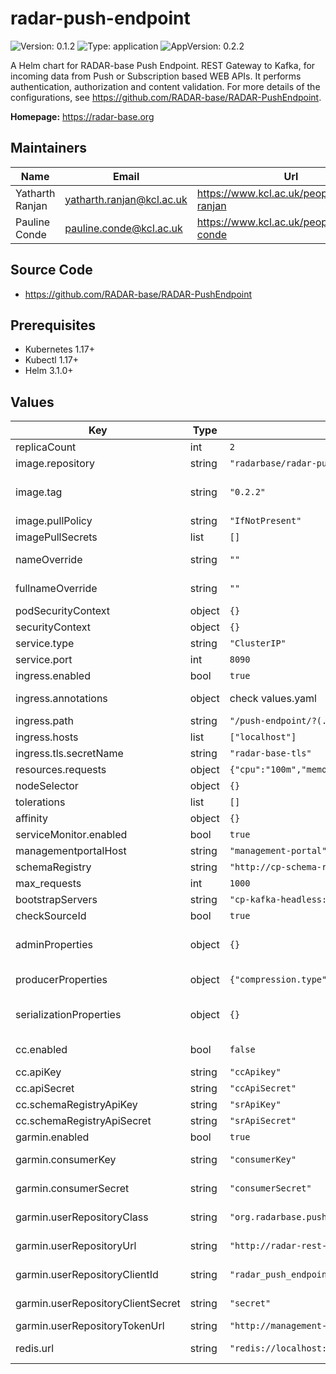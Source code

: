 

# radar-push-endpoint

![Version: 0.1.2](https://img.shields.io/badge/Version-0.1.2-informational?style=flat-square) ![Type: application](https://img.shields.io/badge/Type-application-informational?style=flat-square) ![AppVersion: 0.2.2](https://img.shields.io/badge/AppVersion-0.2.2-informational?style=flat-square)

A Helm chart for RADAR-base Push Endpoint. REST Gateway to Kafka, for incoming data from Push or Subscription based WEB APIs. It performs authentication, authorization and content validation. For more details of the configurations, see https://github.com/RADAR-base/RADAR-PushEndpoint.

**Homepage:** <https://radar-base.org>

## Maintainers

| Name | Email | Url |
| ---- | ------ | --- |
| Yatharth Ranjan | <yatharth.ranjan@kcl.ac.uk> | <https://www.kcl.ac.uk/people/yatharth-ranjan> |
| Pauline Conde | <pauline.conde@kcl.ac.uk> | <https://www.kcl.ac.uk/people/pauline-conde> |

## Source Code

* <https://github.com/RADAR-base/RADAR-PushEndpoint>

## Prerequisites
* Kubernetes 1.17+
* Kubectl 1.17+
* Helm 3.1.0+

## Values

| Key | Type | Default | Description |
|-----|------|---------|-------------|
| replicaCount | int | `2` | Number of radar-push-endpoint replicas to deploy |
| image.repository | string | `"radarbase/radar-push-endpoint"` | radar-push-endpoint image repository |
| image.tag | string | `"0.2.2"` | radar-push-endpoint image tag (immutable tags are recommended) Overrides the image tag whose default is the chart appVersion. |
| image.pullPolicy | string | `"IfNotPresent"` | radar-push-endpoint image pull policy |
| imagePullSecrets | list | `[]` | Docker registry secret names as an array |
| nameOverride | string | `""` | String to partially override radar-push-endpoint.fullname template with a string (will prepend the release name) |
| fullnameOverride | string | `""` | String to fully override radar-push-endpoint.fullname template with a string |
| podSecurityContext | object | `{}` | Configure radar-push-endpoint pods' Security Context |
| securityContext | object | `{}` | Configure radar-push-endpoint containers' Security Context |
| service.type | string | `"ClusterIP"` | Kubernetes Service type |
| service.port | int | `8090` | radar-push-endpoint port |
| ingress.enabled | bool | `true` | Enable ingress controller resource |
| ingress.annotations | object | check values.yaml | Annotations that define default ingress class, certificate issuer and deny access to sensitive URLs |
| ingress.path | string | `"/push-endpoint/?(.*)"` | Path within the url structure |
| ingress.hosts | list | `["localhost"]` | Hosts to accept requests from |
| ingress.tls.secretName | string | `"radar-base-tls"` | Name of the secret that contains TLS certificates |
| resources.requests | object | `{"cpu":"100m","memory":"128Mi"}` | CPU/Memory resource requests |
| nodeSelector | object | `{}` | Node labels for pod assignment |
| tolerations | list | `[]` | Toleration labels for pod assignment |
| affinity | object | `{}` | Affinity labels for pod assignment |
| serviceMonitor.enabled | bool | `true` | Enable metrics to be collected via Prometheus-operator |
| managementportalHost | string | `"management-portal"` | Host name of the management portal application |
| schemaRegistry | string | `"http://cp-schema-registry:8081"` | Schema Registry URL |
| max_requests | int | `1000` | Not used. To be confirmed |
| bootstrapServers | string | `"cp-kafka-headless:9092"` | Kafka broker URLs |
| checkSourceId | bool | `true` | set to true, if sources in access token should be validated |
| adminProperties | object | `{}` | Additional Kafka Admin Client settings as key value pairs. Read from https://kafka.apache.org/documentation/#adminclientconfigs. |
| producerProperties | object | `{"compression.type":"lz4"}` | Kafka producer properties as key value pairs. Read from https://kafka.apache.org/documentation/#producerconfigs. |
| serializationProperties | object | `{}` | Additional Kafka serialization settings, used in KafkaAvroSerializer. Read from [io.confluent.kafka.serializers.AbstractKafkaSchemaSerDeConfig]. |
| cc.enabled | bool | `false` | set to true, if requests should be forwarded to Confluent Cloud based brokers. |
| cc.apiKey | string | `"ccApikey"` | Confluent Cloud cluster API key |
| cc.apiSecret | string | `"ccApiSecret"` | Confluent Cloud cluster API secret |
| cc.schemaRegistryApiKey | string | `"srApiKey"` | Confluent Cloud schema registry API key |
| cc.schemaRegistryApiSecret | string | `"srApiSecret"` | Confluent Cloud schema registry API secret |
| garmin.enabled | bool | `true` | Whether to enable Garmin endpoints |
| garmin.consumerKey | string | `"consumerKey"` | Consumer key for you application in Garmin Health API developer portal |
| garmin.consumerSecret | string | `"consumerSecret"` | Consumer secret for you application in Garmin Health API developer portal |
| garmin.userRepositoryClass | string | `"org.radarbase.push.integration.garmin.user.GarminServiceUserRepository"` | The user repository to use for getting list of users and their authorization information |
| garmin.userRepositoryUrl | string | `"http://radar-rest-sources-backend:8080/rest-sources/backend"` | The base url of the user repository if the repository is http(s) based. |
| garmin.userRepositoryClientId | string | `"radar_push_endpoint"` | The client ID to access the user repository if the repository requires authorization |
| garmin.userRepositoryClientSecret | string | `"secret"` | The client secret to access the user repository if the repository requires authorization |
| garmin.userRepositoryTokenUrl | string | `"http://management-portal:8080/managementportal/oauth/token/"` |  |
| redis.url | string | `"redis://localhost:6379"` | The redis server URL. Redis is used to keep track of garmin backfill progress and any other key value properties. |
